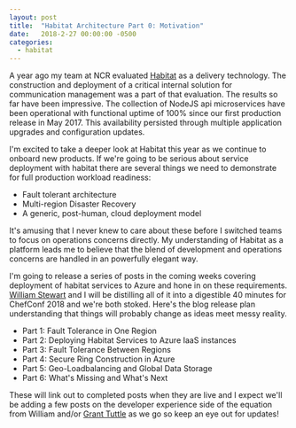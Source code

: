 ```yaml
---
layout: post
title:  "Habitat Architecture Part 0: Motivation"
date:   2018-2-27 00:00:00 -0500
categories: 
  - habitat
---
```


A year ago my team at NCR evaluated [Habitat](https://habitat.sh) as a delivery technology.  The construction and deployment of a critical internal solution for communication management was a part of that evaluation. The results so far have been impressive. The collection of NodeJS api microservices have been operational with functional uptime of 100% since our first production release in May 2017. This availability persisted through multiple application upgrades and configuration updates.

I'm excited to take a deeper look at Habitat this year as we continue to onboard new products. If we're going to be serious about service deployment with habitat there are several things we need to demonstrate for full production workload readiness:

- Fault tolerant architecture
- Multi-region Disaster Recovery
- A generic, post-human, cloud deployment model

It's amusing that I never knew to care about these before I switched teams to focus on operations concerns directly. My understanding of Habitat as a platform leads me to believe that the blend of development and operations concerns are handled in an powerfully elegant way.

I'm going to release a series of posts in the coming weeks covering deployment of habitat services to Azure and hone in on these requirements. [William Stewart](https://twitter.com/williamthedev) and I will be distilling all of it into a digestible 40 minutes for ChefConf 2018 and we're both stoked. Here's the blog release plan understanding that things will probably change as ideas meet messy reality.

- Part 1: Fault Tolerance in One Region
- Part 2: Deploying Habitat Services to Azure IaaS instances
- Part 3: Fault Tolerance Between Regions
- Part 4: Secure Ring Construction in Azure
- Part 5: Geo-Loadbalancing and Global Data Storage
- Part 6: What's Missing and What's Next

These will link out to completed posts when they are live and I expect we'll be adding a few posts on the developer experience side of the equation from William and/or [Grant Tuttle](https://twitter.com/JGrantTuttle) as we go so keep an eye out for updates!
